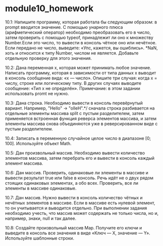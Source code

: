 # module10_homework

10.1:
   Напишите программу, которая работала бы следующим образом:
  в prompt вводится значение. С помощью унарного плюса (арифметический оператор)
  необходимо преобразовать его в число, затем проверить с помощью typeof, 
  принадлежит ли оно к множеству Number.Если это число, то вывести в консоль чётное оно или нечётное.
  Если передано не число, выведите: «Упс, кажется, вы ошиблись».
  *NaN, хоть и относится к типу Number, числом не является.
  Добавьте отдельную проверку для этого значения.
 
 10.2: 
   Дана переменная x, которая может принимать любое значение. 
  Написать программу, которая в зависимости от типа данных x выводит в консоль 
  сообщение вида: «x — число».
  Опишите три случая: когда х = числу, строке или логическому типу. 
  В других случаях выводите сообщение: «Тип x не определён».
  Примечание: в этом задании использовать promt не нужно.

10.3:
   Дана строка. Необходимо вывести в консоль перевёрнутый вариант.
  Например, "Hello" -> "olleH".*/
  сначала строка разбивается на отдельные элементы массива split с 
  пустым разделителем, затем применяется встроенная функция реверса элементов
  массива, и затем элементы массива снова объединяются уже в реверсированном 
  виде с пустым разделителем.
 
 10.4:
   Записать в переменную случайное целое число в диапазоне [0; 100]. 
  Используйте объект Math.
  
 10.5:
   Дан произвольный массив. Необходимо вывести количество элементов массива,
  затем перебрать его и вывести в консоль каждый элемент массива.
 
 10.6:
   Дан массив. Проверить, одинаковые ли элементы в массиве и 
  вывести результат true или false в консоль. 
  Речь идёт не о двух рядом стоящих одинаковых элементах, а обо всех. 
  Проверить, все ли элементы в массиве одинаковые.
 
 10.7:
    Дан массив. Нужно вывести в консоль количество чётных и нечётных элементов
   в массиве. Если в массиве есть нулевой элемент, то он учитывается и выводится
   отдельно. 
   При выполнении задания необходимо учесть, что массив может содержать не только 
   числа, но и, например, знаки, null и так далее.
  
  10.8:
    Создайте произвольный массив Map. Получите его ключи и выведите 
   в консоль все значения в виде «Ключ — Х, значение — Y».
   Используйте шаблонные строки.
